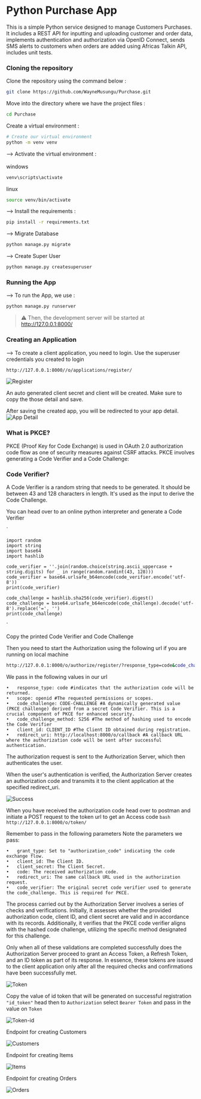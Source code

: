 # Python Purchase App

This is a simple Python service designed to manage Customers Purchases. It includes a REST API for inputting and uploading customer and order data, implements authentication and authorization via OpenID Connect, sends SMS alerts to customers when orders are added using Africas Talkin API, includes unit tests.


### Cloning the repository

Clone the repository using the command below :

```bash
git clone https://github.com/WayneMusungu/Purchase.git

```

Move into the directory where we have the project files :
```bash
cd Purchase

```

Create a virtual environment :
```bash
# Create our virtual environment
python -m venv venv

```

--> Activate the virtual environment : <br><br>
windows
```bash
venv\scripts\activate

```
linux
```bash
source venv/bin/activate

```

--> Install the requirements :
```bash
pip install -r requirements.txt

```

--> Migrate Database
```bash
python manage.py migrate

```

--> Create Super User
```bash
python manage.py createsuperuser

```

### Running the App

--> To run the App, we use :
```bash
python manage.py runserver

```

> ⚠ Then, the development server will be started at http://127.0.0.1:8000/


### Creating an Application
--> To create a client application, you need to login. Use the superuser credentials you created to login

```bash
http://127.0.0.1:8000//o/applications/register/ 

```

![Register](reg.png)

An auto generated client secret and client will be created. Make sure to copy the those detail and save. 



After saving the created app, you will be redirected to your app detail.
![App Detail](app_detail.png)



### What is PKCE?
PKCE (Proof Key for Code Exchange) is used in OAuth 2.0 authorization code flow as one of security measures against CSRF attacks.
PKCE involves generating a Code Verifier and a Code Challenge:

### Code Verifier?
A Code Verifier is a random string that needs to be generated. It should be between 43 and 128 characters in length. It's used as the input to derive the Code Challenge.

You can head over to an online python interpreter and generate a Code Verifier

`  

    import random
    import string
    import base64
    import hashlib

    code_verifier = ''.join(random.choice(string.ascii_uppercase + string.digits) for _ in range(random.randint(43, 128)))
    code_verifier = base64.urlsafe_b64encode(code_verifier.encode('utf-8'))
    print(code_verifier)

    code_challenge = hashlib.sha256(code_verifier).digest()
    code_challenge = base64.urlsafe_b64encode(code_challenge).decode('utf-8').replace('=', '')
    print(code_challenge)
`

Copy the printed Code Verifier and Code Challenge

Then you need to start the Authorization using the following url if you are running on local machine

```bash
http://127.0.0.1:8000/o/authorize/register/?response_type=code&code_challenge=CODE_CHALLENGE&code_challenge_method=S256&client_id=CLIENT_ID&redirect_uri=http://localhost:8000/o/callback&scope=openid

```

We pass in the following values in our url

```
•	response_type: code #indicates that the authorization code will be returned.
•	scope: openid #The requested permissions or scopes.
•	code_challenge: CODE-CHALLENGE #A dynamically generated value (PKCE challenge) derived from a secret Code Verifier. This is a crucial component of PKCE for enhanced security.
•	code_challenge_method: S256 #The method of hashing used to encode the Code Verifier
•	client_id: CLIENT_ID #The Client ID obtained during registration.
•	redirect_uri: http://localhost:8000/o/callback #A callback URL where the authorization code will be sent after successful authentication.
```

The authorization request is sent to the Authorization Server, which then authenticates the user.

When the user's authentication is verified, the Authorization Server creates an authorization code and transmits it to the client application at the specified redirect_uri.

![Success](success.png)


When you have received the authorization code head over to postman and initiate a POST request to the token url to get an Access code ```bash
 http://127.0.0.1:8000/o/token/```

Remember to pass in the following parameters
Note the parameters we pass:
```
•	grant_type: Set to "authorization_code" indicating the code exchange flow.
•	client_id: The Client ID.
•	client_secret: The Client Secret.
•	code: The received authorization code.
•	redirect_uri: The same callback URL used in the authorization request.
•	code_verifier: The original secret code verifier used to generate the code_challenge. This is required for PKCE.
```

The process carried out by the Authorization Server involves a series of checks and verifications. Initially, it assesses whether the provided authorization code, client ID, and client secret are valid and in accordance with its records. Additionally, it verifies that the PKCE code verifier aligns with the hashed code challenge, utilizing the specific method designated for this challenge.

Only when all of these validations are completed successfully does the Authorization Server proceed to grant an Access Token, a Refresh Token, and an ID token as part of its response. In essence, these tokens are issued to the client application only after all the required checks and confirmations have been successfully met.

![Token](token.png)

Copy the value of id token that will be generated on successful registration ```"id_token"``` head then to ```Authorization``` select ```Bearer Token```  and pass in the value on ```Token``` 

![Token-id](token_id.png)

Endpoint for creating Customers

![Customers](customers.png)

Endpoint for creating Items

![Items](items.png)

Endpoint for creating Orders

![Orders](orders.png)








